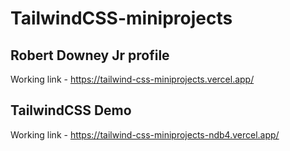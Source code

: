 # TailwindCSS-miniprojects
## Robert Downey Jr profile
Working link - https://tailwind-css-miniprojects.vercel.app/
## TailwindCSS Demo
Working link - https://tailwind-css-miniprojects-ndb4.vercel.app/
